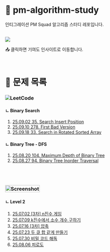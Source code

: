# 📝 pm-algorithm-study

인티그레이션 PM Squad 알고리즘 스터디 레포입니다.  

<br/>

<a href="https://github.com/shinheylynn/pm-algorithm-study/graphs/contributors">
  <img src="https://contributors-img.web.app/image?repo=shinheylynn/pm-algorithm-study" />
</a>

📤 클릭하면 기여도 인사이트로 이동합니다.

<br/>

# 📁 문제 목록

### ![LeetCode](https://img.shields.io/badge/LeetCode-000000?style=for-the-badge&logo=LeetCode&logoColor=#d16c06)
#### ㄴ Binary Search
1. [25.09.02 35. Search Insert Position](./leetcode/Binary%20Search/25.09.03%2035.%20Search%20Insert%20Position/)
2. [25.09.10 278. First Bad Version](./leetcode/Binary%20Search/25.09.10%20278.%20First%20Bad%20Version/)
3. [25.09.18 33. Search in Rotated Sorted Array](./leetcode/Binary%20Search/33.%20Search%20in%20Rotated%20Sorted%20Array/)

#### ㄴ Binary Tree - DFS

1. [25.08.20 104. Maximum Depth of Binary Tree](./leetcode/Binary%20Tree%20-%20DFS/25.08.20%20104.%20Maximum%20Depth%20of%20Binary%20Tree/)
2. [25.08.27 94. Binary Tree Inorder Traversal](/leetcode/Binary%20Tree%20-%20DFS/25.08.27%2094.%20Binary%20Tree%20Inorder%20Traversal/)

<br/>
<br/>

### <img width="112" height="23" alt="Screenshot 2025-08-19 at 10 09 42 PM" src="https://github.com/user-attachments/assets/f5f3aac5-7de8-4745-b57d-7335c02a88df" />
#### ㄴ Level 2

1. [25.07.02 [3차] n진수 게임](./programmers/lv2/25.07.02%20%5B3차%5D%20n진수%20게임/)
2. [25.07.09 k진수에서 소수 개수 구하기](./programmers/lv2/25.07.09%20k진수에서%20소수%20개수%20구하기/)
3. [25.07.16 [3차] 압축](./programmers/lv2/25.07.16%20%5B3차%5D%20압축/)
4. [25.07.23 두 큐 합 같게 만들기](./programmers/lv2/25.07.23%20두%20큐%20합%20같게%20만들기/)
5. [25.07.30 비밀 코드 해독](./programmers/lv2/25.07.30%20비밀%20코드%20해독/)
6. [25.08.06 피로도](./programmers/lv2/25.08.06%20피로도/)

<br/>
<br/>
